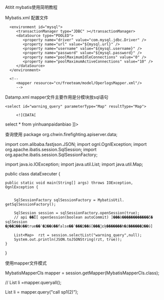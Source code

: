 Atitit mybatis使用简明教程

Mybatis.xml  配置文件

<?xml version="1.0" encoding="UTF-8"?>
<!DOCTYPE configuration 
PUBLIC "-//mybatis.org//DTD Config 3.0//EN" 
"http://mybatis.org/dtd/mybatis-3-config.dtd">
<configuration>
<!--
    <properties resource="db.properties"></properties>
-->
   <settings>
   <!--   
      <setting name="defaultExecutorType" value="REUSE" />
      -->
      <setting name="defaultStatementTimeout" value="30000" />
   </settings>

 
   <environments default="mysql">
       
      <environment id="mysql">
         <transactionManager type="JDBC" ></transactionManager>
         <dataSource type="POOLED">
            <property name="driver" value="com.mysql.jdbc.Driver" />
            <property name="url" value="${mysql.url}" />
            <property name="username" value="${mysql.username}" />
            <property name="password" value="${mysql.password}" />
            <property name="poolMaximumIdleConnections" value="0" />
            <property name="poolMaximumActiveConnections" value="10" />
         </dataSource>
      </environment>
   </environments>

   <mappers>
    <mapper class="org.chwin.firefighting.apiserver.data.MybatisMapperCls"/>
      <mapper resource="datamp.xml" />
      
      <!--   
         <mapper resource="cn/freeteam/model/OperlogsMapper.xml"/>
         -->
   </mappers> 
</configuration>



Datamp.xml   mapper文件主要作用是分模块放sql语句

<?xml version="1.0" encoding="UTF-8" ?>
<!DOCTYPE mapper  PUBLIC "-//ibatis.apache.org//DTD Mapper 3.0//EN"  "http://ibatis.apache.org/dtd/ibatis-3-mapper.dtd">



<!-- todox o91 jeig nameespace will be   attach resultType zuchen yg  fullNameClass for map -->
<mapper namespace="/" >

    <select id="warning_query" parameterType="Map" resultType="Map">

         <![CDATA[
select * from yinhuanpaidanbiao
 ]]>

</mapper>


查询使用
package org.chwin.firefighting.apiserver.data;

import com.alibaba.fastjson.JSON;
import ognl.OgnlException;
import org.apache.ibatis.session.SqlSession;
import org.apache.ibatis.session.SqlSessionFactory;

import java.io.IOException;
import java.util.List;
import java.util.Map;

public class dataExecuter {

    public static void main(String[] args) throws IOException, OgnlException {


        SqlSessionFactory sqlSessionFactory = MybatisUtil. getSqlSessionFactory();

        SqlSession session = sqlSessionFactory.openSession(true);
        // api ��Ϊ[ openSession(boolean autoCommit) ]���ò���ֵ���������Ƹ� sqlSession �Ƿ��Զ��ύ��true��ʾ�Զ��ύ��false��ʾ���Զ��ύ[���޲εķ�������һ�£������Զ��ύ]

        List<Map>  rzt = session.selectList("warning_query",null);
        System.out.println(JSON.toJSONString(rzt, true));
    }
}


使用mapper文件模式



MybatisMapperCls mapper = session.getMapper(MybatisMapperCls.class);

// List li =mapper.queryall();



List<Map> li = mapper.query("call sp1(2)");

